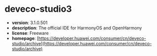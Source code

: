 # deveco-studio3

- **version**: 3.1.0.501
- **description**: The official IDE for HarmonyOS and OpenHarmony
- **license**: Freeware
- **homepage**: [https://developer.huawei.com/consumer/cn/deveco-studio/archive](https://developer.huawei.com/consumer/cn/deveco-studio/archive)

